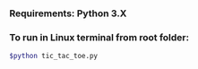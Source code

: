 ### Requirements: Python 3.X

### To run in Linux terminal from root folder:
```bash
$python tic_tac_toe.py
```

